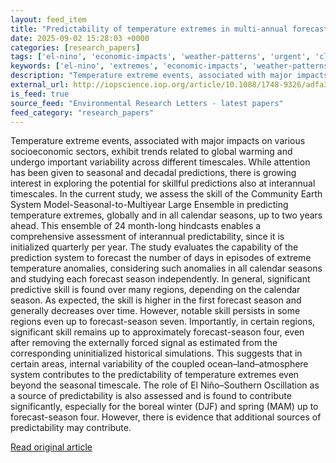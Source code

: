 ```yaml
---
layout: feed_item
title: "Predictability of temperature extremes in multi-annual forecasts"
date: 2025-09-02 15:28:03 +0000
categories: [research_papers]
tags: ['el-nino', 'economic-impacts', 'weather-patterns', 'urgent', 'climate-costs']
keywords: ['el-nino', 'extremes', 'economic-impacts', 'weather-patterns', 'predictability', 'temperature', 'urgent', 'climate-costs']
description: "Temperature extreme events, associated with major impacts on various socioeconomic sectors, exhibit trends related to global warming and undergo important va..."
external_url: http://iopscience.iop.org/article/10.1088/1748-9326/adfa3c
is_feed: true
source_feed: "Environmental Research Letters - latest papers"
feed_category: "research_papers"
---
```


Temperature extreme events, associated with major impacts on various socioeconomic sectors, exhibit trends related to global warming and undergo important variability across different timescales. While attention has been given to seasonal and decadal predictions, there is growing interest in exploring the potential for skillful predictions also at interannual timescales. In the current study, we assess the skill of the Community Earth System Model-Seasonal-to-Multiyear Large Ensemble in predicting temperature extremes, globally and in all calendar seasons, up to two years ahead. This ensemble of 24 month-long hindcasts enables a comprehensive assessment of interannual predictability, since it is initialized quarterly per year. The study evaluates the capability of the prediction system to forecast the number of days in episodes of extreme temperature anomalies, considering such anomalies in all calendar seasons and studying each forecast season independently. In general, significant predictive skill is found over many regions, depending on the calendar season. As expected, the skill is higher in the first forecast season and generally decreases over time. However, notable skill persists in some regions even up to forecast-season seven. Importantly, in certain regions, significant skill remains up to approximately forecast-season four, even after removing the externally forced signal as estimated from the corresponding uninitialized historical simulations. This suggests that in certain areas, internal variability of the coupled ocean–land–atmosphere system contributes to the predictability of temperature extremes even beyond the seasonal timescale. The role of El Niño–Southern Oscillation as a source of predictability is also assessed and is found to contribute significantly, especially for the boreal winter (DJF) and spring (MAM) up to forecast-season four. However, there is evidence that additional sources of predictability may contribute.

[Read original article](http://iopscience.iop.org/article/10.1088/1748-9326/adfa3c)
